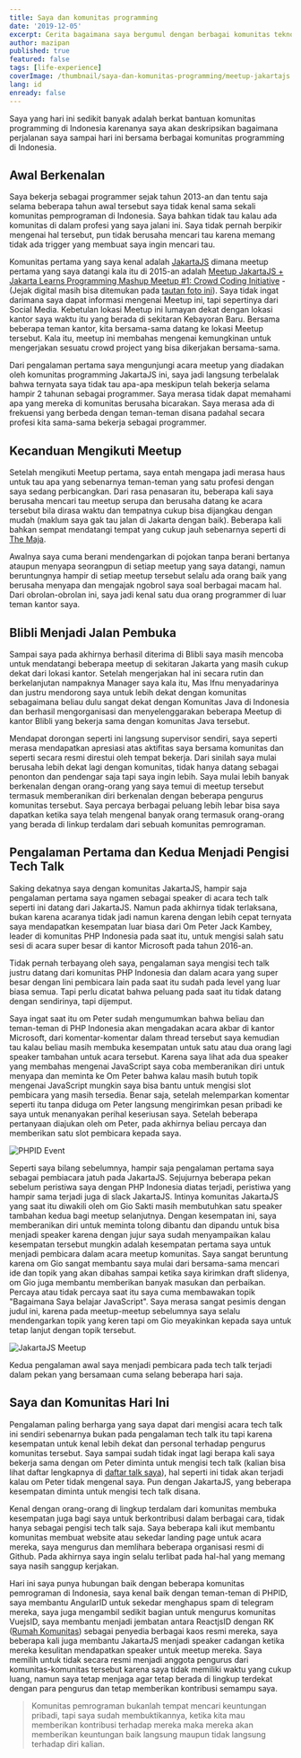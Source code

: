 ```yaml
---
title: Saya dan komunitas programming
date: '2019-12-05'
excerpt: Cerita bagaimana saya bergumul dengan berbagai komunitas teknologi di Indonesia
author: mazipan
published: true
featured: false
tags: [life-experience]
coverImage: /thumbnail/saya-dan-komunitas-programming/meetup-jakartajs.jpg
lang: id
enready: false
---
```


Saya yang hari ini sedikit banyak adalah berkat bantuan komunitas programming di Indonesia karenanya saya akan deskripsikan bagaimana perjalanan saya sampai hari ini bersama berbagai komunitas programming di Indonesia.

## Awal Berkenalan

Saya bekerja sebagai programmer sejak tahun 2013-an dan tentu saja selama beberapa tahun awal tersebut saya tidak kenal sama sekali komunitas pemprograman di Indonesia. Saya bahkan tidak tau kalau ada komunitas di dalam profesi yang saya jalani ini. Saya tidak pernah berpikir mengenai hal tersebut, pun tidak berusaha mencari tau karena memang tidak ada trigger yang membuat saya ingin mencari tau.

Komunitas pertama yang saya kenal adalah [JakartaJS](https://www.meetup.com/JakartaJS) dimana meetup pertama yang saya datangi kala itu di 2015-an adalah [Meetup JakartaJS + Jakarta Learns Programming Mashup Meetup #1: Crowd Coding Initiative](https://www.meetup.com/JakartaJS/events/224350025/) - (Jejak digital masih bisa ditemukan pada [tautan foto ini](https://www.meetup.com/JakartaJS/photos/26337589/440903959/)). Saya tidak ingat darimana saya dapat informasi mengenai Meetup ini, tapi sepertinya dari Social Media. Kebetulan lokasi Meetup ini lumayan dekat dengan lokasi kantor saya waktu itu yang berada di sekitaran Kebayoran Baru. Bersama beberapa teman kantor, kita bersama-sama datang ke lokasi Meetup tersebut. Kala itu, meetup ini membahas mengenai kemungkinan untuk mengerjakan sesuatu crowd project yang bisa dikerjakan bersama-sama.

Dari pengalaman pertama saya mengunjungi acara meetup yang diadakan oleh komunitas programming JakartaJS ini, saya jadi langsung terbelalak bahwa ternyata saya tidak tau apa-apa meskipun telah bekerja selama hampir 2 tahunan sebagai programmer. Saya merasa tidak dapat memahami apa yang mereka di komunitas berusaha bicarakan. Saya merasa ada di frekuensi yang berbeda dengan teman-teman disana padahal secara profesi kita sama-sama bekerja sebagai programmer.

## Kecanduan Mengikuti Meetup

Setelah mengikuti Meetup pertama, saya entah mengapa jadi merasa haus untuk tau apa yang sebenarnya teman-teman yang satu profesi dengan saya sedang perbicangkan. Dari rasa penasaran itu, beberapa kali saya berusaha mencari tau meetup serupa dan berusaha datang ke acara tersebut bila dirasa waktu dan tempatnya cukup bisa dijangkau dengan mudah (maklum saya gak tau jalan di Jakarta dengan baik). Beberapa kali bahkan sempat mendatangi tempat yang cukup jauh sebenarnya seperti di [The Maja](https://goo.gl/maps/BrGyoSmZ3J1WT1e39).

Awalnya saya cuma berani mendengarkan di pojokan tanpa berani bertanya ataupun menyapa seorangpun di setiap meetup yang saya datangi, namun beruntungnya hampir di setiap meetup tersebut selalu ada orang baik yang berusaha menyapa dan mengajak ngobrol saya soal berbagai macam hal. Dari obrolan-obrolan ini, saya jadi kenal satu dua orang programmer di luar teman kantor saya.

## Blibli Menjadi Jalan Pembuka

Sampai saya pada akhirnya berhasil diterima di Blibli saya masih mencoba untuk mendatangi beberapa meetup di sekitaran Jakarta yang masih cukup dekat dari lokasi kantor. Setelah mengerjakan hal ini secara rutin dan berkelanjutan nampaknya Manager saya kala itu, Mas Ifnu menyadarinya dan justru mendorong saya untuk lebih dekat dengan komunitas sebagaimana beliau dulu sangat dekat dengan Komunitas Java di Indonesia dan berhasil mengorganisasi dan menyelenggarakan beberapa Meetup di kantor Blibli yang bekerja sama dengan komunitas Java tersebut.

Mendapat dorongan seperti ini langsung supervisor sendiri, saya seperti merasa mendapatkan apresiasi atas aktifitas saya bersama komunitas dan seperti secara resmi direstui oleh tempat bekerja. Dari sinilah saya mulai berusaha lebih dekat lagi dengan komunitas, tidak hanya datang sebagai penonton dan pendengar saja tapi saya ingin lebih. Saya mulai lebih banyak berkenalan dengan orang-orang yang saya temui di meetup tersebut termasuk memberanikan diri berkenalan dengan beberapa pengurus komunitas tersebut. Saya percaya berbagai peluang lebih lebar bisa saya dapatkan ketika saya telah mengenal banyak orang termasuk orang-orang yang berada di linkup terdalam dari sebuah komunitas pemrograman.

## Pengalaman Pertama dan Kedua Menjadi Pengisi Tech Talk

Saking dekatnya saya dengan komunitas JakartaJS, hampir saja pengalaman pertama saya ngamen sebagai speaker di acara tech talk seperti ini datang dari JakartaJS. Namun pada akhirnya tidak terlaksana, bukan karena acaranya tidak jadi namun karena dengan lebih cepat ternyata saya mendapatkan kesempatan luar biasa dari Om Peter Jack Kambey, leader di komunitas PHP Indonesia pada saat itu, untuk mengisi salah satu sesi di acara super besar di kantor Microsoft pada tahun 2016-an.

Tidak pernah terbayang oleh saya, pengalaman saya mengisi tech talk justru datang dari komunitas PHP Indonesia dan dalam acara yang super besar dengan lini pembicara lain pada saat itu sudah pada level yang luar biasa semua. Tapi perlu dicatat bahwa peluang pada saat itu tidak datang dengan sendirinya, tapi dijemput.

Saya ingat saat itu om Peter sudah mengumumkan bahwa beliau dan teman-teman di PHP Indonesia akan mengadakan acara akbar di kantor Microsoft, dari komentar-komentar dalam thread tersebut saya kemudian tau kalau beliau masih membuka kesempatan untuk satu atau dua orang lagi speaker tambahan untuk acara tersebut. Karena saya lihat ada dua speaker yang membahas mengenai JavaScript saya coba memberanikan diri untuk menyapa dan meminta ke Om Peter bahwa kalau masih butuh topik mengenai JavaScript mungkin saya bisa bantu untuk mengisi slot pembicara yang masih tersedia. Benar saja, setelah melemparkan komentar seperti itu tanpa diduga om Peter langsung mengirimkan pesan pribadi ke saya untuk menanyakan perihal keseriusan saya. Setelah beberapa pertanyaan diajukan oleh om Peter, pada akhirnya beliau percaya dan memberikan satu slot pembicara kepada saya.

![PHPID Event](/thumbnail/saya-dan-komunitas-programming/phpid-event-in-microsoft.jpg)

Seperti saya bilang sebelumnya, hampir saja pengalaman pertama saya sebagai pembiacara jatuh pada JakartaJS. Sejujurnya beberapa pekan sebelum peristiwa saya dengan PHP Indonesia diatas terjadi, peristiwa yang hampir sama terjadi juga di slack JakartaJS. Intinya komunitas JakartaJS yang saat itu diwakili oleh om Gio Sakti masih membutuhkan satu speaker tambahan kedua bagi meetup selanjutnya. Dengan kesempatan ini, saya memberanikan diri untuk meminta tolong dibantu dan dipandu untuk bisa menjadi speaker karena dengan jujur saya sudah menyampaikan kalau kesempatan tersebut mungkin adalah kesempatan pertama saya untuk menjadi pembicara dalam acara meetup komunitas. Saya sangat beruntung karena om Gio sangat membantu saya mulai dari bersama-sama mencari ide dan topik yang akan dibahas sampai ketika saya kirimkan draft slidenya, om Gio juga membantu memberikan banyak masukan dan perbaikan. Percaya atau tidak percaya saat itu saya cuma membawakan topik "Bagaimana Saya belajar JavaScript". Saya merasa sangat pesimis dengan judul ini, karena pada meetup-meetup sebelumnya saya selalu mendengarkan topik yang keren tapi om Gio meyakinkan kepada saya untuk tetap lanjut dengan topik tersebut.

![JakartaJS Meetup](/thumbnail/saya-dan-komunitas-programming/meetup-jakartajs.jpg)

Kedua pengalaman awal saya menjadi pembicara pada tech talk terjadi dalam pekan yang bersamaan cuma selang beberapa hari saja.

## Saya dan Komunitas Hari Ini

Pengalaman paling berharga yang saya dapat dari mengisi acara tech talk ini sendiri sebenarnya bukan pada pengalaman tech talk itu tapi karena kesempatan untuk kenal lebih dekat dan personal terhadap pengurus komunitas tersebut. Saya sampai sudah tidak ingat lagi berapa kali saya bekerja sama dengan om Peter diminta untuk mengisi tech talk (kalian bisa lihat daftar lengkapnya di [daftar talk saya](/talks)), hal seperti ini tidak akan terjadi kalau om Peter tidak mengenal saya. Pun dengan JakartaJS, yang beberapa kesempatan diminta untuk mengisi tech talk disana.

Kenal dengan orang-orang di lingkup terdalam dari komunitas membuka kesempatan juga bagi saya untuk berkontribusi dalam berbagai cara, tidak hanya sebagai pengisi tech talk saja. Saya beberapa kali ikut membantu komunitas membuat website atau sekedar landing page untuk acara mereka, saya mengurus dan memlihara beberapa organisasi resmi di Github. Pada akhirnya saya ingin selalu terlibat pada hal-hal yang memang saya nasih sanggup kerjakan.

Hari ini saya punya hubungan baik dengan beberapa komunitas pemrograman di Indonesia, saya kenal baik dengan teman-teman di PHPID, saya membantu AngularID untuk sekedar menghapus spam di telegram mereka, saya juga mengambil sedikit bagian untuk mengurus komunitas VuejsID, saya membantu menjadi jembatan antara ReactjsID dengan RK ([Rumah Komunitas](https://rumahkomunitas.com)) sebagai penyedia berbagai kaos resmi mereka, saya beberapa kali juga membantu JakartaJS menjadi speaker cadangan ketika mereka kesulitan mendapatkan speaker untuk meetup mereka. Saya memilih untuk tidak secara resmi menjadi anggota pengurus dari komunitas-komunitas tersebut karena saya tidak memiliki waktu yang cukup luang, namun saya tetap menjaga agar tetap berada di lingkup terdekat dengan para pengurus dan tetap memberikan kontribusi semampu saya.

> Komunitas pemrograman bukanlah tempat mencari keuntungan pribadi, tapi saya sudah membuktikannya, ketika kita mau memberikan kontribusi terhadap mereka maka mereka akan memberikan keuntungan baik langsung maupun tidak langsung terhadap diri kalian.
